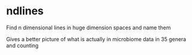 # ndlines
Find n dimensional lines in huge dimension spaces and name them

Gives a better picture of what is actually in microbiome data in 35 genera and counting
